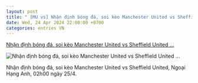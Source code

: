 ```yaml
---
layout: post
title: " [MU vs] Nhận định bóng đá, soi kèo Manchester United vs Sheffield United ..."
date: Wed, 24 Apr 2024 22:00:00 +0700
categories: entries VN
---
```

[Nhận định bóng đá, soi kèo Manchester United vs Sheffield United ...](https://www.goal.com/vn/list/nhan-dinh-bong-da-soi-keo-manchester-united-vs-sheffield-united-ngoai-hang-anh-02h00-ngay-25-4/blt8c40abe8f54a0c39)

![Nhận định bóng đá, soi kèo Manchester United vs Sheffield United ...](https://assets.goal.com/images/v3/bltfeb5ad376c90a987/MU_1.png)

Nhận định bóng đá, soi kèo Manchester United vs Sheffield United, Ngoại Hạng Anh, 02h00 ngày 25/4.

